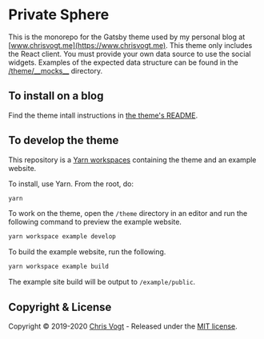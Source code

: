 # Private Sphere

This is the monorepo for the Gatsby theme used by my personal blog at [www.chrisvogt.me](https://www.chrisvogt.me). This theme only includes the React client. You must provide your own data source to use the social widgets. Examples of the expected data structure can be found in the [/theme/\_\_mocks\_\_](https://github.com/chrisvogt/gatsby-theme-private-sphere/tree/master/theme/__mocks__) directory.

## To install on a blog

Find the theme intall instructions in [the theme's README](https://github.com/chrisvogt/gatsby-theme-private-sphere/tree/master/theme/README.md).

## To develop the theme

This repository is a [Yarn workspaces](https://yarnpkg.com/lang/en/docs/workspaces/) containing the theme and an example website.

To install, use Yarn. From the root, do:

```sh
yarn
```

To work on the theme, open the `/theme` directory in an editor and run the following command to preview the example website.

```sh
yarn workspace example develop
```

To build the example website, run the following.

```sh
yarn workspace example build
```

The example site build will be output to `/example/public`.

## Copyright & License

Copyright © 2019-2020 [Chris Vogt](https://www.chrisvogt.me) - Released under the [MIT license](LICENSE).
